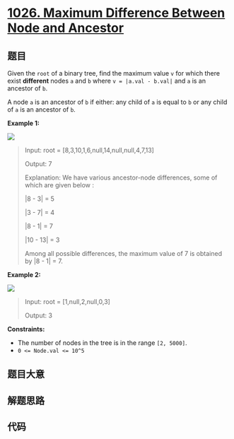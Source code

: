 # [1026. Maximum Difference Between Node and Ancestor](https://leetcode.com/problems/maximum-difference-between-node-and-ancestor/)

## 题目

Given the `root` of a binary tree, find the maximum value `v` for which there
exist **different** nodes `a` and `b` where `v = |a.val - b.val|` and `a` is
an ancestor of `b`.

A node `a` is an ancestor of `b` if either: any child of `a` is equal to `b`
or any child of `a` is an ancestor of `b`.

**Example 1:**

![](https://assets.leetcode.com/uploads/2020/11/09/tmp-tree.jpg)

> Input: root = [8,3,10,1,6,null,14,null,null,4,7,13]
>
> Output: 7
>
> Explanation: We have various ancestor-node differences, some of which are given below :
>
> |8 - 3| = 5
>
> |3 - 7| = 4
>
> |8 - 1| = 7
>
> |10 - 13| = 3
>
> Among all possible differences, the maximum value of 7 is obtained by |8 - 1| = 7.

**Example 2:**

![](https://assets.leetcode.com/uploads/2020/11/09/tmp-tree-1.jpg)

> Input: root = [1,null,2,null,0,3]
>
> Output: 3

**Constraints:**

- The number of nodes in the tree is in the range `[2, 5000]`.
- `0 <= Node.val <= 10^5`

## 题目大意

## 解题思路

## 代码

```javascript

```
